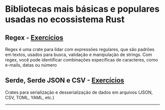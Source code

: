 # Bibliotecas mais básicas e populares usadas no ecossistema Rust

## **Regex - [Exercícios](https://github.com/Ricardo7c/Rust-Bibliotecas/blob/main/Regex/README.md)**

Regex é uma crate para lidar com expressões regulares, que são padrões em textos, usados para busca, validação e manipulação de strings. Com regex, você pode identificar combinações específicas de caracteres, como e-mails, datas ou número

## **Serde, Serde JSON e CSV - [Exercícios](https://github.com/Ricardo7c/Rust-Bibliotecas/blob/main/Serde%20e%20Serde%20JSON/README.md)**

Crates para serialização e desserialização de dados em arquivos (JSON, CSV, TOML, YAML, etc.)

---
